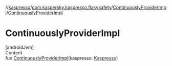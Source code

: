 //[kaspresso](../../index.md)/[com.kaspersky.kaspresso.flakysafety](../index.md)/[ContinuouslyProviderImpl](index.md)/[ContinuouslyProviderImpl](-continuously-provider-impl.md)



# ContinuouslyProviderImpl  
[androidJvm]  
Content  
fun [ContinuouslyProviderImpl](-continuously-provider-impl.md)(kaspresso: [Kaspresso](../../com.kaspersky.kaspresso.kaspresso/-kaspresso/index.md))  




